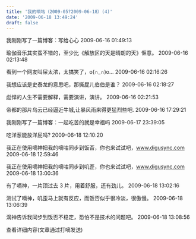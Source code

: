 ```yaml
---
title: '我的嘀咕（2009-05?2009-06-18）(4)'
date: '2009-06-18 13:49:24'
draft: false
---
```


我刚刚写了一篇博客：写给心心 2009-06-16 01:49:13

瑜伽音乐其实蛮不错的，至少比《解放区的天是晴朗的天》惬意。 2009-06-16 02:13:48

看到一个网友叫屎太浓，太搞笑了，o(∩_∩)o... 2009-06-16 02:16:26

我想应该是史泰龙的意思吧，那撕屁儿伯伯是谁？ 2009-06-16 02:18:27

彪悍的人生不需要解释，需要演讲，演讲。 2009-06-16 02:21:53

帝都的那片乌云已经逼近牛城,让暴风雨来得更猛烈些吧. 2009-06-16 17:29:21

我刚刚写了一篇博客：一起吃苦的就是幸福吗 2009-06-17 23:39:05

吃洋葱能放洋屁吗? 2009-06-18 12:10:20

我正在使用嘀神把我的嘀咕同步到饭否，你也来试试吧，www.digusync.com 2009-06-18 12:59:46

我正在使用嘀神把我的嘀咕同步到叽歪，你也来试试吧，www.digusync.com 2009-06-18 13:00:36

有了嘀神，一片顶过去 3 片，用着舒服，还有劲儿。 2009-06-18 13:02:16

测试了嘀神，叽歪马上就有反应，而饭否似乎很冷淡，很傲慢。 2009-06-18 13:06:39

滴神告诉我同步到饭否不稳定，恐怕不是技术的问题吧。 2009-06-18 13:08:56

查看详细内容(文章通过打嘀发送)
